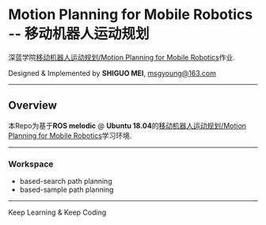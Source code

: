 # Motion Planning for Mobile Robotics -- 移动机器人运动规划

深蓝学院[移动机器人运动规划/Motion Planning for Mobile Robotics](https://www.shenlanxueyuan.com/course/398)作业.

Designed & Implemented by **SHIGUO MEI**, msgyoung@163.com

---

## Overview

本Repo为基于**ROS melodic** @ **Ubuntu 18.04**的[移动机器人运动规划/Motion Planning for Mobile Robotics](https://www.shenlanxueyuan.com/course/324)学习环境. 

---

### Workspace

- based-search path planning
- based-sample path planning

---

Keep Learning & Keep Coding
